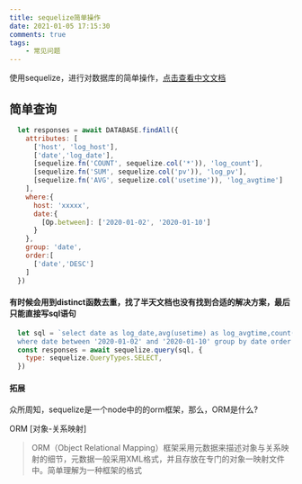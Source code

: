 ```yaml
---
title: sequelize简单操作
date: 2021-01-05 17:15:30
comments: true
tags:
	- 常见问题
---
```


使用sequelize，进行对数据库的简单操作，[点击查看中文文档](https://www.sequelize.com.cn/)


## 简单查询

``` javascript
  let responses = await DATABASE.findAll({
    attributes: [
      ['host', 'log_host'],
      ['date','log_date'],
      [sequelize.fn('COUNT', sequelize.col('*')), 'log_count'],
      [sequelize.fn('SUM', sequelize.col('pv')), 'log_pv'],
      [sequelize.fn('AVG', sequelize.col('usetime')), 'log_avgtime']
    ],
    where:{
      host: 'xxxxx',
      date:{
        [Op.between]: ['2020-01-02', '2020-01-10']
      }
    },
    group: 'date',
    order:[
      ['date','DESC']
    ]
  })
```
<!-- more -->

#### 有时候会用到distinct函数去重，找了半天文档也没有找到合适的解决方案，最后只能直接写sql语句

``` javascript
  let sql = `select date as log_date,avg(usetime) as log_avgtime,count(distinct uuid) as log_count,sum(pv) as log_pv from esuselog
  where date between '2020-01-02' and '2020-01-10' group by date order by date desc `
  const responses = await sequelize.query(sql, {
    type: sequelize.QueryTypes.SELECT,
  })
```


#### 拓展


众所周知，sequelize是一个node中的的orm框架，那么，ORM是什么?


ORM  [对象-关系映射]
> ORM（Object Relational Mapping）框架采用元数据来描述对象与关系映射的细节，元数据一般采用XML格式，并且存放在专门的对象一映射文件中。简单理解为一种框架的格式
